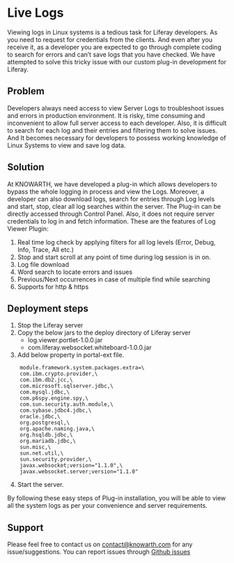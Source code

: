 # Live Logs
Viewing logs in Linux systems is a tedious task for Liferay developers. As you need to request for credentials from the clients. 
And even after you receive it, as a developer you are expected to go through complete coding to search for errors and can’t save logs that you have checked. 
We have attempted to solve this tricky issue with our custom plug-in development for Liferay.

## Problem

Developers always need access to view Server Logs to troubleshoot issues and errors in production environment. It is risky, time consuming and inconvenient to allow full server access to each developer.
Also, it is difficult to search for each log and their entries and filtering them to solve issues. And It becomes necessary for developers to possess working knowledge of Linux Systems to view and save log data.

## Solution

At KNOWARTH, we have developed a plug-in which allows developers to bypass the whole logging in process and view the Logs. Moreover, a developer can also download logs, search for entries through Log levels and start, stop, clear all log searches within the server.
The Plug-in can be directly accessed through Control Panel. Also, it does not require server credentials to log in and fetch information. These are the features of Log Viewer Plugin: 
1.	Real time log check by applying filters for all log levels (Error, Debug, Info, Trace, All etc.)
2.	Stop and start scroll at any point of time during log session is in on.
3.	Log file download
4.	Word search to locate errors and issues
5.	Previous/Next occurrences in case of multiple find while searching
6.	Supports for http & https

## Deployment steps

1.	Stop the Liferay server
2.	Copy the below jars to the deploy directory of Liferay server
      * log.viewer.portlet-1.0.0.jar
      * com.liferay.websocket.whiteboard-1.0.0.jar
3.	Add below property in portal-ext file.
```
    module.framework.system.packages.extra=\
    com.ibm.crypto.provider,\
    com.ibm.db2.jcc,\
    com.microsoft.sqlserver.jdbc,\
    com.mysql.jdbc,\
    com.p6spy.engine.spy,\
    com.sun.security.auth.module,\
    com.sybase.jdbc4.jdbc,\
    oracle.jdbc,\
    org.postgresql,\
    org.apache.naming.java,\
    org.hsqldb.jdbc,\
    org.mariadb.jdbc,\
    sun.misc,\
    sun.net.util,\
    sun.security.provider,\
    javax.websocket;version="1.1.0",\
    javax.websocket.server;version="1.1.0"
```
4.	Start the server.

By following these easy steps of Plug-in installation, you will be able to view all the system logs as per your convenience and server requirements. 

## Support
Please feel free to contact us on contact@knowarth.com for any issue/suggestions. You can report issues through [Github issues](https://github.com/knowarth-technologies/liferay-live-logs/issues)
